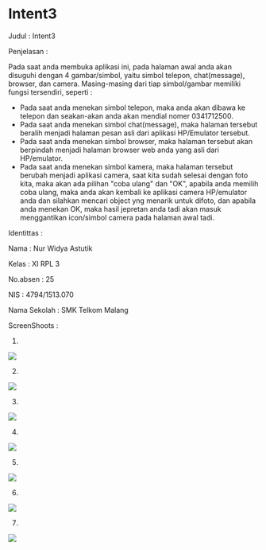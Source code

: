 # Intent3

Judul     : Intent3

Penjelasan    :

Pada saat anda membuka aplikasi ini, pada halaman awal anda akan disuguhi dengan 4 gambar/simbol, yaitu simbol telepon, chat(message), browser, dan camera. 
Masing-masing dari tiap simbol/gambar memiliki fungsi tersendiri, seperti :

-   Pada saat anda menekan simbol telepon, maka anda akan dibawa ke telepon dan seakan-akan anda akan mendial nomer 0341712500.
-   Pada saat anda menekan simbol chat(message), maka halaman tersebut beralih menjadi halaman pesan asli dari aplikasi HP/Emulator tersebut.
-   Pada saat anda menekan simbol browser, maka halaman tersebut akan berpindah menjadi halaman browser web anda yang asli dari HP/emulator.
-   Pada saat anda menekan simbol kamera, maka halaman tersebut berubah menjadi aplikasi camera, saat kita sudah selesai dengan foto kita, maka akan ada pilihan "coba ulang" dan "OK",
apabila anda memilih coba ulang, maka anda akan kembali ke aplikasi camera HP/emulator anda dan silahkan mencari object yng menarik untuk difoto, dan apabila
anda menekan OK, maka hasil jepretan anda tadi akan masuk menggantikan icon/simbol camera pada halaman awal tadi.


Identittas :

Nama : Nur Widya Astutik 

Kelas : XI RPL 3 

No.absen : 25 

NIS : 4794/1513.070 

Nama Sekolah : SMK Telkom Malang


ScreenShoots :

1.      

<img src="https://github.com/nurwid28/Intent3/blob/master/25_XI%20RPL%203_Nur%20Widya%20Astutik_intent3a.png">

2.

<img src = "https://github.com/nurwid28/Intent3/blob/master/25_XI%20RPL%203_Nur%20Widya%20Astutik_intent3b.png">

3. 

<img src="https://github.com/nurwid28/Intent3/blob/master/25_XI%20RPL%203_Nur%20Widya%20Astutik_intent3c.png">

4. 

<img src="https://github.com/nurwid28/Intent3/blob/master/25_XI%20RPL%203_Nur%20Widya%20Astutik_intent3d.png">

5. 

<img src="https://github.com/nurwid28/Intent3/blob/master/25_XI%20RPL%203_Nur%20Widya%20Astutik_intent3e.png">

6. 

<img src="https://github.com/nurwid28/Intent3/blob/master/25_XI%20RPL%203_Nur%20Widya%20Astutik_intent3f.png">

7. 

<img src="https://github.com/nurwid28/Intent3/blob/master/25_XI%20RPL%203_Nur%20Widya%20Astutik_intent3g.png">
